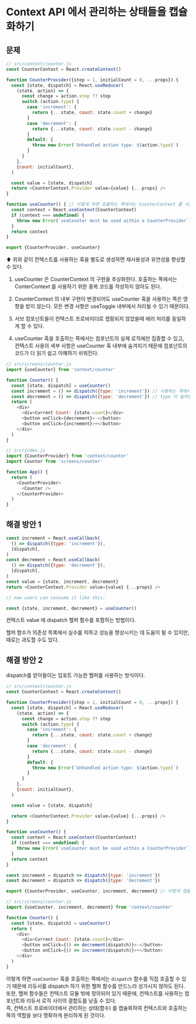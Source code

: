 # Context API 에서 관리하는 상태들을 캡슐화하기

## 문제

```javascript
// src/context/counter.js
const CounterContext = React.createContext()

function CounterProvider({step = 1, initialCount = 0, ...props}) {
  const [state, dispatch] = React.useReducer(
    (state, action) => {
      const change = action.step ?? step
      switch (action.type) {
        case 'increment': {
          return {...state, count: state.count + change}
        }
        case 'decrement': {
          return {...state, count: state.count - change}
        }
        default: {
          throw new Error(`Unhandled action type: ${action.type}`)
        }
      }
    },
    {count: initialCount},
  )

  const value = [state, dispatch]
  return <CounterContext.Provider value={value} {...props} />
}

function useCounter() { // 이렇게 하면 호출하는 쪽에서는 CounterContext 를 사용하는 것에만 집중할 수 있다!
  const context = React.useContext(CounterContext)
  if (context === undefined) {
    throw new Error(`useCounter must be used within a CounterProvider`) 
  }
  return context
}

export {CounterProvider, useCounter}
```

⬆️ 위와 같이 컨텍스트를 사용하는 훅을 별도로 생성하면 재사용성과 유연성을 향상할 수 있다.  

1. useCounter 은 CounterContext 의 구현을 추상화한다. 호출하는 쪽에서는 ConterContext 를 사용하기 위한 중복 코드를 작성하지 않아도 된다.  

2. CounterContext 의 내부 구현이 변경되어도 useCounter 훅을 사용하는 쪽은 영향을 받지 않는다. 모든 변경 사항은 useToggle 내부에서 처리될 수 있기 때문이다.  


3. 서브 컴포넌트들이 컨텍스트 프로바이더로 랩핑되지 않았을때 에러 처리를 동일하게 할 수 있다.  

4. useCounter 훅을 호출하는 쪽에서는 컴포넌트의 실제 로직에만 집중할 수 있고, 컨텍스트 사용의 세부 사항은 useCounter 훅 내부에 숨겨지기 때문에 컴포넌트의 코드가 더 읽기 쉽고 이해하기 쉬워진다.  

```javascript
// src/screens/counter.js
import {useCounter} from 'context/counter'

function Counter() {
  const [state, dispatch] = useCounter()
  const increment = () => dispatch({type: 'increment'}) // 사용하는 쪽에서 type 에 따른 dispatch 호출 함수를 만든다
  const decrement = () => dispatch({type: 'decrement'}) // type 이 늘어날때마다 새로운 함수를 계속 만들어야 할까?
  return (
    <div>
      <div>Current Count: {state.count}</div>
      <button onClick={decrement}>-</button>
      <button onClick={increment}>+</button>
    </div>
  )
}
```

```javascript
// src/index.js
import {CounterProvider} from 'context/counter'
import Counter from 'screens/counter'

function App() {
  return (
    <CounterProvider>
      <Counter />
    </CounterProvider>
  )
}
```

## 해결 방안 1

```javascript
const increment = React.useCallback(
  () => dispatch({type: 'increment'}),
  [dispatch],
)
const decrement = React.useCallback(
  () => dispatch({type: 'decrement'}),
  [dispatch],
)
const value = {state, increment, decrement}
return <CounterContext.Provider value={value} {...props} />

// now users can consume it like this:

const {state, increment, decrement} = useCounter()
```

컨텍스트 value 에 dispatch 헬퍼 함수를 포함하는 방법이다.  

헬퍼 함수가 의존성 목록에서 실수를 피하고 성능을 향상시키는 데 도움이 될 수 있지만, 때로는 과도할 수도 있다.  

## 해결 방안 2

dispatch를 받아들이는 임포트 가능한 헬퍼를 사용하는 방식이다.  

```javascript
// src/context/counter.js
const CounterContext = React.createContext()

function CounterProvider({step = 1, initialCount = 0, ...props}) {
  const [state, dispatch] = React.useReducer(
    (state, action) => {
      const change = action.step ?? step
      switch (action.type) {
        case 'increment': {
          return {...state, count: state.count + change}
        }
        case 'decrement': {
          return {...state, count: state.count - change}
        }
        default: {
          throw new Error(`Unhandled action type: ${action.type}`)
        }
      }
    },
    {count: initialCount},
  )

  const value = [state, dispatch]

  return <CounterContext.Provider value={value} {...props} />
}

function useCounter() {
  const context = React.useContext(CounterContext)
  if (context === undefined) {
    throw new Error(`useCounter must be used within a CounterProvider`)
  }
  return context
}

const increment = dispatch => dispatch({type: 'increment'})
const decrement = dispatch => dispatch({type: 'decrement'})

export {CounterProvider, useCounter, increment, decrement} // 이렇게 캡슐화한다.
```

```javascript
// src/screens/counter.js
import {useCounter, increment, decrement} from 'context/counter' 

function Counter() {
  const [state, dispatch] = useCounter()
  return (
    <div>
      <div>Current Count: {state.count}</div>
      <button onClick={() => decrement(dispatch)}>-</button>
      <button onClick={() => increment(dispatch)}>+</button>
    </div>
  )
}
```

이렇게 하면 `useCounter` 훅을 호출하는 쪽에서는 `dispatch` 함수를 직접 호출할 수 있기 때문에 리듀서를 dispatch 하기 위한 헬퍼 함수를 만드느라 성가시지 않아도 된다.  
또한, 헬퍼 함수들은 컨텍스트 모듈 밖에 정의되어 있기 때문에, 컨텍스트를 사용하는 컴포넌트와 리듀서 로직 사이의 결합도를 낮출 수 있다.  
즉, 컨텍스트 프로바이더에서 관리하는 상태(함수) 를 캡슐화하여 컨텍스트와 호출하는 쪽의 역할을 보다 명확하게 분리하게 된 것이다.   

